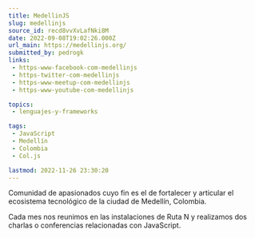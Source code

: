 ```yaml
---
title: MedellinJS
slug: medellinjs
source_id: recd8vvXvLafNki8M
date: 2022-09-08T19:02:26.000Z
url_main: https://medellinjs.org/
submitted_by: pedrogk
links: 
 - https-www-facebook-com-medellinjs
 - https-twitter-com-medellinjs
 - https-www-meetup-com-medellinjs
 - https-www-youtube-com-medellinjs

topics: 
 - lenguajes-y-frameworks

tags: 
 - JavaScript
 - Medellín
 - Colombia
 - Col.js

lastmod: 2022-11-26 23:30:20
---
```


Comunidad de apasionados cuyo fin es el de fortalecer y articular el ecosistema tecnológico de la ciudad de Medellín, Colombia.

Cada mes nos reunimos en las instalaciones de Ruta N y realizamos dos charlas o conferencias relacionadas con JavaScript.
